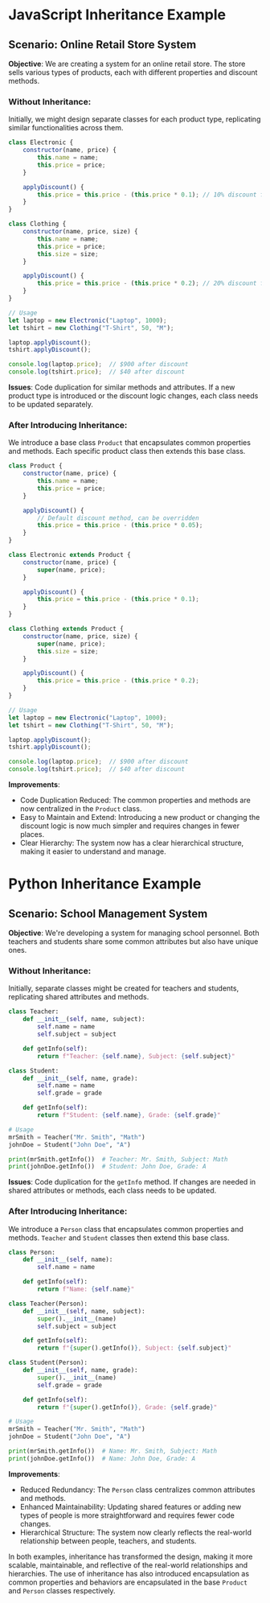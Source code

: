 # JavaScript Inheritance Example

## Scenario: Online Retail Store System

**Objective**: We are creating a system for an online retail store. The store sells various types of products, each with different properties and discount methods.

### Without Inheritance:

Initially, we might design separate classes for each product type, replicating similar functionalities across them.

```javascript
class Electronic {
    constructor(name, price) {
        this.name = name;
        this.price = price;
    }

    applyDiscount() {
        this.price = this.price - (this.price * 0.1); // 10% discount for all electronics
    }
}

class Clothing {
    constructor(name, price, size) {
        this.name = name;
        this.price = price;
        this.size = size;
    }

    applyDiscount() {
        this.price = this.price - (this.price * 0.2); // 20% discount for all clothing
    }
}

// Usage
let laptop = new Electronic("Laptop", 1000);
let tshirt = new Clothing("T-Shirt", 50, "M");

laptop.applyDiscount();
tshirt.applyDiscount();

console.log(laptop.price);  // $900 after discount
console.log(tshirt.price);  // $40 after discount
```

**Issues**: Code duplication for similar methods and attributes. If a new product type is introduced or the discount logic changes, each class needs to be updated separately.

### After Introducing Inheritance:

We introduce a base class `Product` that encapsulates common properties and methods. Each specific product class then extends this base class.

```javascript
class Product {
    constructor(name, price) {
        this.name = name;
        this.price = price;
    }

    applyDiscount() {
        // Default discount method, can be overridden
        this.price = this.price - (this.price * 0.05);
    }
}

class Electronic extends Product {
    constructor(name, price) {
        super(name, price);
    }

    applyDiscount() {
        this.price = this.price - (this.price * 0.1);
    }
}

class Clothing extends Product {
    constructor(name, price, size) {
        super(name, price);
        this.size = size;
    }

    applyDiscount() {
        this.price = this.price - (this.price * 0.2);
    }
}

// Usage
let laptop = new Electronic("Laptop", 1000);
let tshirt = new Clothing("T-Shirt", 50, "M");

laptop.applyDiscount();
tshirt.applyDiscount();

console.log(laptop.price);  // $900 after discount
console.log(tshirt.price);  // $40 after discount
```

**Improvements**: 
- Code Duplication Reduced: The common properties and methods are now centralized in the `Product` class.
- Easy to Maintain and Extend: Introducing a new product or changing the discount logic is now much simpler and requires changes in fewer places.
- Clear Hierarchy: The system now has a clear hierarchical structure, making it easier to understand and manage.

# Python Inheritance Example

## Scenario: School Management System

**Objective**: We're developing a system for managing school personnel. Both teachers and students share some common attributes but also have unique ones.

### Without Inheritance:

Initially, separate classes might be created for teachers and students, replicating shared attributes and methods.

```python
class Teacher:
    def __init__(self, name, subject):
        self.name = name
        self.subject = subject

    def getInfo(self):
        return f"Teacher: {self.name}, Subject: {self.subject}"

class Student:
    def __init__(self, name, grade):
        self.name = name
        self.grade = grade

    def getInfo(self):
        return f"Student: {self.name}, Grade: {self.grade}"

# Usage
mrSmith = Teacher("Mr. Smith", "Math")
johnDoe = Student("John Doe", "A")

print(mrSmith.getInfo())  # Teacher: Mr. Smith, Subject: Math
print(johnDoe.getInfo())  # Student: John Doe, Grade: A
```

**Issues**: Code duplication for the `getInfo` method. If changes are needed in shared attributes or methods, each class needs to be updated.

### After Introducing Inheritance:

We introduce a `Person` class that encapsulates common properties and methods. `Teacher` and `Student` classes then extend this base class.

```python
class Person:
    def __init__(self, name):
        self.name = name

    def getInfo(self):
        return f"Name: {self.name}"

class Teacher(Person):
    def __init__(self, name, subject):
        super().__init__(name)
        self.subject = subject

    def getInfo(self):
        return f"{super().getInfo()}, Subject: {self.subject}"

class Student(Person):
    def __init__(self, name, grade):
        super().__init__(name)
        self.grade = grade

    def getInfo(self):
        return f"{super().getInfo()}, Grade: {self.grade}"

# Usage
mrSmith = Teacher("Mr. Smith", "Math")
johnDoe = Student("John Doe", "A")

print(mrSmith.getInfo())  # Name: Mr. Smith, Subject: Math
print(johnDoe.getInfo())  # Name: John Doe, Grade: A
```

**Improvements**: 
- Reduced Redundancy: The `Person` class centralizes common attributes and methods.
- Enhanced Maintainability: Updating shared features or adding new types of people is more straightforward and requires fewer code changes.
- Hierarchical Structure: The system now clearly reflects the real-world relationship between people, teachers, and students.

In both examples, inheritance has transformed the design, making it more scalable, maintainable, and reflective of the real-world relationships and hierarchies. The use of inheritance has also introduced encapsulation as common properties and behaviors are encapsulated in the base `Product` and `Person` classes respectively.